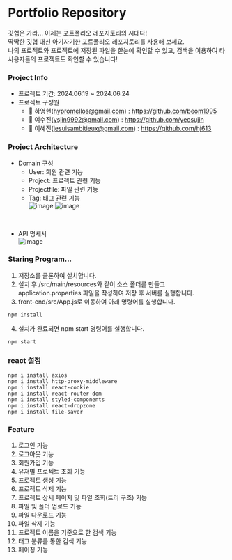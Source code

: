 # Portfolio Repository
깃헙은 가라... 이제는 포트폴리오 레포지토리의 시대다! <br/>
딱딱한 깃헙 대신 아기자기한 포트폴리오 레포지토리를 사용해 보세요. <br/>
나의 프로젝트와 프로젝트에 저장된 파일을 한눈에 확인할 수 있고, 검색을 이용하여 타 사용자들의 프로젝트도 확인할 수 있습니다! <br />

### Project Info
- 프로젝트 기간: 2024.06.19 ~ 2024.06.24
- 프로젝트 구성원
  * 👷 하영현(hypromellos@gmail.com) : https://github.com/beom1995 <br/>
  * 👷 여수진(ysjin9992@gmail.com) : https://github.com/yeosujin
  * 👷 이혜진(jesuisambitieux@gmail.com) : https://github.com/hj613

### Project Architecture
- Domain 구성
  * User: 회원 관련 기능
  * Project: 프로젝트 관련 기능
  * Projectfile: 파일 관련 기능
  * Tag: 태그 관련 기능 <br/>
![image](https://github.com/beom1995/portfolio-java-fullstack/assets/163812603/df897aac-8052-425c-8f04-b80f5886eed8)
![image](https://github.com/beom1995/portfolio-java-fullstack/assets/163812603/becc119e-fa88-4130-af4b-d0d5415be89d)
<br>


- API 명세서 <br />
![image](https://github.com/beom1995/portfolio-java-fullstack/assets/163812603/784aa3bb-bdf4-4c67-8715-9a10f6c3b31f) <br/>

### Staring Program...
1. 저장소를 클론하여 설치합니다.
2. 설치 후 /src/main/resources와 같이 소스 폴더를 만들고 application.properties 파일을 작성하여 저장 후 서버를 실행합니다.
3. front-end/src/App.js로 이동하여 아래 명령어를 실행합니다.
```
npm install
```
4. 설치가 완료되면 npm start 명령어를 실행합니다.
```
npm start
```

### react 설정
```
npm i install axios
npm i install http-proxy-middleware
npm i install react-cookie
npm i install react-router-dom
npm i install styled-components
npm i install react-dropzone
npm i install file-saver
```

### Feature
1. 로그인 기능
2. 로그아웃 기능
3. 회원가입 기능
4. 유저별 프로젝트 조회 기능
5. 프로젝트 생성 기능
6. 프로젝트 삭제 기능
7. 프로젝트 상세 페이지 및 파일 조회(트리 구조) 기능
8. 파일 및 폴더 업로드 기능
9. 파일 다운로드 기능
10. 파일 삭제 기능
11. 프로젝트 이름을 기준으로 한 검색 기능
12. 태그 분류를 통한 검색 기능
13. 페이징 기능
